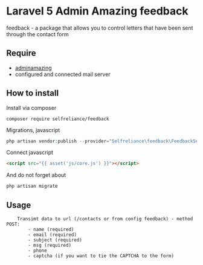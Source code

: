 # Laravel 5 Admin Amazing feedback
feedback - a package that allows you to control letters that have been sent through the contact form

## Require

- [adminamazing](https://github.com/selfrelianceme/adminamazing)
- configured and connected mail server

## How to install

Install via composer
```
composer require selfreliance/feedback
```

Migrations, javascript
```php
php artisan vendor:publish --provider="Selfreliance\feedback\FeedbackServiceProvider" --force
```

Connect javascript
```html
<script src="{{ asset('js/core.js') }}"></script>
```

And do not forget about
```php
php artisan migrate
```

## Usage

```
	Transimt data to url (/contacts or from config feedback) - method POST:
		- name (required)
		- email (required)
		- subject (required)
		- msg (required)
		- phone
		- captcha (if you want to tie the CAPTCHA to the form)
```
